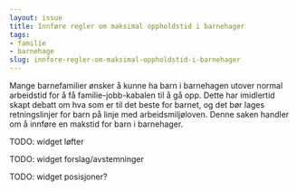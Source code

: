 ```yaml
---
layout: issue
title: Innføre regler om maksimal oppholdstid i barnehager
tags:
- familie
- barnehage
slug: innfore-regler-om-maksimal-oppholdstid-i-barnehager
---
```


Mange barnefamilier ønsker å kunne ha barn i barnehagen utover normal arbeidstid for å få familie-jobb-kabalen til å gå opp. Dette har imidlertid skapt debatt om hva som er til det beste for barnet, og det bør lages retningslinjer for  barn på linje med arbeidsmiljøloven. Denne saken handler om å innføre en makstid for barn i barnehager.

TODO: widget løfter

TODO: widget forslag/avstemninger

TODO: widget posisjoner?


